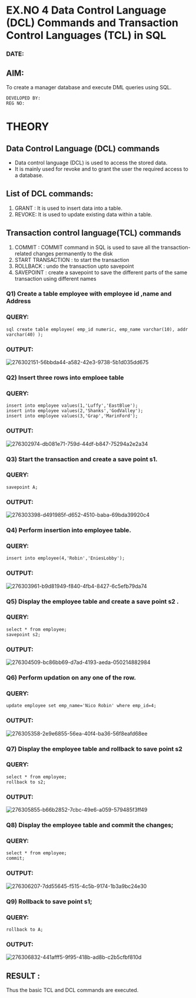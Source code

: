 # EX.NO 4 Data Control Language (DCL) Commands and Transaction Control Languages (TCL) in SQL
### DATE:
## AIM:
To create a manager database and execute DML queries using SQL.
```
DEVELOPED BY:
REG NO: 
```
# THEORY
## Data Control Language (DCL) commands
* Data control language (DCL) is used to access the stored data.
* It is mainly used for revoke and to grant the user the required access to a database.
## List of DCL commands: 
1. GRANT : It is used to insert data into a table.
2. REVOKE: It is used to update existing data within a table.
## Transaction control language(TCL) commands
1. COMMIT : COMMIT command in SQL is used to save all the transaction-related changes permanently to the disk
2. START TRANSACTION : to start the transaction
3. ROLLBACK : undo the transaction upto savepoint 
4. SAVEPOINT : create a savepoint to save the different parts of the same transaction using different names

### Q1) Create a table employee with employee id ,name and Address

### QUERY:
```
sql create table employee( emp_id numeric, emp_name varchar(10), addr varchar(40) );
```
### OUTPUT:


![276302151-56bbda44-a582-42e3-9738-5b1d035dd675](https://github.com/prithviraj5703/DBMS/assets/121418418/908d4d45-29fd-4bfc-8cdc-dd428fb7afec)



### Q2) Insert three rows into emploee table 


### QUERY:
```
insert into employee values(1,'Luffy','EastBlue');
insert into employee values(2,'Shanks','GodValley');
insert into employee values(3,'Grap','MarinFord');
```

### OUTPUT:


![276302974-db081e71-759d-44df-b847-75294a2e2a34](https://github.com/prithviraj5703/DBMS/assets/121418418/1315e7df-0d1c-46de-948b-dfe79e765239)




### Q3) Start the transaction and create a save point s1.

### QUERY:
```
savepoint A;
```

### OUTPUT:


![276303398-d491985f-d652-4510-baba-69bda39920c4](https://github.com/prithviraj5703/DBMS/assets/121418418/8e4396ca-e6a5-4720-a145-41ee98967b98)




### Q4) Perform insertion into employee table.

### QUERY:
```
insert into employee(4,'Robin','EniesLobby');
```

### OUTPUT:


![276303961-b9d81949-f840-4fb4-8427-6c5efb79da74](https://github.com/prithviraj5703/DBMS/assets/121418418/a13a45ea-5cc2-4287-b393-c9e0e93e6528)




### Q5)	Display the employee table and create a save point s2 .


### QUERY:
```
select * from employee;
savepoint s2;
```

### OUTPUT:



![276304509-bc86bb69-d7ad-4193-aeda-050214882984](https://github.com/prithviraj5703/DBMS/assets/121418418/69203db1-473c-44bd-bdaa-67445883c704)




### Q6)	Perform updation on any one of the row.


### QUERY:
```
update employee set emp_name='Nico Robin' where emp_id=4;
```

### OUTPUT:


![276305358-2e9e6855-56ea-40f4-ba36-56f8eafd68ee](https://github.com/prithviraj5703/DBMS/assets/121418418/c0f1603b-725d-4c84-828b-2d20d1ee3bac)





### Q7) Display the employee table and rollback to  save point s2 


### QUERY:
```
select * from employee;
rollback to s2;
```






### OUTPUT:



![276305855-b66b2852-7cbc-49e6-a059-579485f3ff49](https://github.com/prithviraj5703/DBMS/assets/121418418/7831ab0c-d366-4b3f-9adf-ef1aaf17a553)








### Q8) Display the employee table and commit the changes; 


### QUERY:
```
select * from employee;
commit;
```

### OUTPUT:



![276306207-7dd55645-f515-4c5b-9174-1b3a9bc24e30](https://github.com/prithviraj5703/DBMS/assets/121418418/c089fd0e-c30b-413b-9900-8fe37345e25c)





### Q9) Rollback to save point s1;


### QUERY:
```
rollback to A;
```

### OUTPUT:



![276306832-441afff5-9f95-418b-ad8b-c2b5cfbf810d](https://github.com/prithviraj5703/DBMS/assets/121418418/861b155e-7c26-4e52-aa65-29030b00c7dd)




## RESULT :
Thus the basic TCL and DCL commands are executed.
